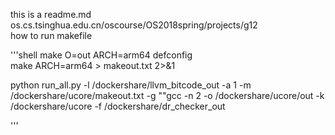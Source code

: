 this is a readme.md  
os.cs.tsinghua.edu.cn/oscourse/OS2018spring/projects/g12  
how to run makefile  

'''shell
make O=out ARCH=arm64 defconfig  
make ARCH=arm64 > makeout.txt 2>&1

python run_all.py -l /dockershare/llvm_bitcode_out -a 1 -m /dockershare/ucore/makeout.txt -g ""gcc -n 2 -o /dockershare/ucore/out -k /dockershare/ucore -f /dockershare/dr_checker_out

'''
